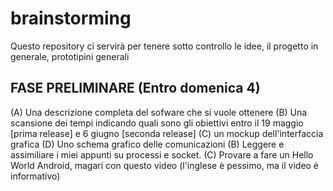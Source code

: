 brainstorming
=============
Questo repository ci servirà per tenere sotto controllo le idee, il progetto in generale, prototipini generali

FASE PRELIMINARE (Entro domenica 4)
--------------------------------------
(A) Una descrizione completa del sofware che si vuole ottenere (B) Una scansione dei tempi indicando quali sono gli obiettivi entro il 19 maggio [prima release] e 6 giugno [seconda release] (C) un mockup dell'interfaccia grafica (D) Uno schema grafico delle comunicazioni
(B) Leggere e assimiliare i miei appunti su processi e socket. 
(C) Provare a fare un Hello World Android, magari con questo video (l'inglese è pessimo, ma il video è informativo)



